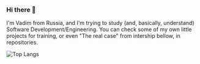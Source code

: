 ### Hi there 👋

I'm Vadim from Russia, and I'm trying to study (and, basically, understand) Software Development/Engineering. You can check some of my own little projects for training, or even "The real case" from intership bellow, in repositories.

![Top Langs](https://github-readme-stats.vercel.app/api/top-langs/?username=StilUSoff&layout=compact)


<!--
**StilUSoff/StilUSoff** is a ✨ _special_ ✨ repository because its `README.md` (this file) appears on your GitHub profile.

Here are some ideas to get you started:

- 🔭 I’m currently working on ...
- 🌱 I’m currently learning ...
- 👯 I’m looking to collaborate on ...
- 🤔 I’m looking for help with ...
- 💬 Ask me about ...
- 📫 How to reach me: ...
- 😄 Pronouns: ...
- ⚡ Fun fact: ...
-->

